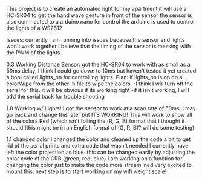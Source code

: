 This project is to create an automated light for my apartment
it will use a HC-SR04 to get the hand wave gesture in front of the sensor
the sensor is also connnected to a arduino nano for control
the arduino is used to control the lights of a WS2812


Issues:
	currently I am running into issues because the sensor and lights won't work together
		I believe that the timing of the sensor is messing with the PWM of the lights


0.3 Working Distance Sensor:
	got the HC-SR04 to work with as small as a 50ms delay, I think I could go down to 10ms but haven't tested it yet
	created a bool called lights_on for controlling lights. 
	Plan: if lights_on is on do a colorWipe from the other .h file to wipe the colors.
		-I think I will turn off the serial for this. it will be obvious if its working right
		-if it isn't working, I will add the serial back for trouble shooting

1.0 Working w/ Lights!
	I got the sensor to work at a scan rate of 50ms. I may go back and change this later but ITS WORKING!
	This will work to show all of the colors Red (which isn't folling the (R, G, B) format that I thought it should
		(this might be in an English format of (G, R, B)? will do some testing)

1.1 changed color
	I changed the color and cleaned up the code a bit to get rid of the serial prints and extra code that wasn't needed
	I currently have left the color projection as blue. this can be changed easily by adjusting the color code of the GRB (green, red, blue)
	I am working on a function for changing the color just to make the code more streamlined
	very excited to mount this. next step is to start working on my wifi weight scale!



